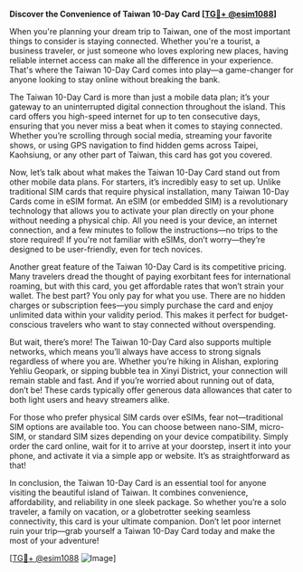 **Discover the Convenience of Taiwan 10-Day Card [[TG💪+ @esim1088](https://t.me/s/esim1088)]**

When you're planning your dream trip to Taiwan, one of the most important things to consider is staying connected. Whether you're a tourist, a business traveler, or just someone who loves exploring new places, having reliable internet access can make all the difference in your experience. That's where the Taiwan 10-Day Card comes into play—a game-changer for anyone looking to stay online without breaking the bank.

The Taiwan 10-Day Card is more than just a mobile data plan; it’s your gateway to an uninterrupted digital connection throughout the island. This card offers you high-speed internet for up to ten consecutive days, ensuring that you never miss a beat when it comes to staying connected. Whether you’re scrolling through social media, streaming your favorite shows, or using GPS navigation to find hidden gems across Taipei, Kaohsiung, or any other part of Taiwan, this card has got you covered.

Now, let’s talk about what makes the Taiwan 10-Day Card stand out from other mobile data plans. For starters, it’s incredibly easy to set up. Unlike traditional SIM cards that require physical installation, many Taiwan 10-Day Cards come in eSIM format. An eSIM (or embedded SIM) is a revolutionary technology that allows you to activate your plan directly on your phone without needing a physical chip. All you need is your device, an internet connection, and a few minutes to follow the instructions—no trips to the store required! If you're not familiar with eSIMs, don’t worry—they’re designed to be user-friendly, even for tech novices.

Another great feature of the Taiwan 10-Day Card is its competitive pricing. Many travelers dread the thought of paying exorbitant fees for international roaming, but with this card, you get affordable rates that won’t strain your wallet. The best part? You only pay for what you use. There are no hidden charges or subscription fees—you simply purchase the card and enjoy unlimited data within your validity period. This makes it perfect for budget-conscious travelers who want to stay connected without overspending.

But wait, there’s more! The Taiwan 10-Day Card also supports multiple networks, which means you’ll always have access to strong signals regardless of where you are. Whether you’re hiking in Alishan, exploring Yehliu Geopark, or sipping bubble tea in Xinyi District, your connection will remain stable and fast. And if you’re worried about running out of data, don’t be! These cards typically offer generous data allowances that cater to both light users and heavy streamers alike.

For those who prefer physical SIM cards over eSIMs, fear not—traditional SIM options are available too. You can choose between nano-SIM, micro-SIM, or standard SIM sizes depending on your device compatibility. Simply order the card online, wait for it to arrive at your doorstep, insert it into your phone, and activate it via a simple app or website. It’s as straightforward as that!

In conclusion, the Taiwan 10-Day Card is an essential tool for anyone visiting the beautiful island of Taiwan. It combines convenience, affordability, and reliability in one sleek package. So whether you’re a solo traveler, a family on vacation, or a globetrotter seeking seamless connectivity, this card is your ultimate companion. Don’t let poor internet ruin your trip—grab yourself a Taiwan 10-Day Card today and make the most of your adventure!

[[TG💪+ @esim1088](https://t.me/s/esim1088) ![Image](https://i.postimg.cc/Y0z9fWf4/image.png)]